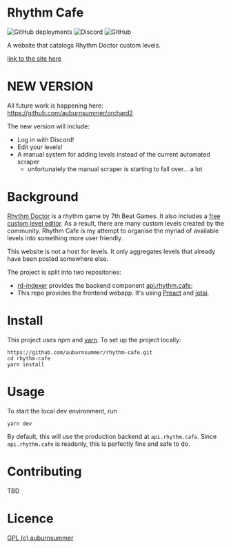 # Rhythm Cafe

![GitHub deployments](https://img.shields.io/github/deployments/auburnsummer/rhythm-cafe/production?label=vercel)
![Discord](https://img.shields.io/discord/296802696243970049)
![GitHub](https://img.shields.io/github/license/auburnsummer/rhythm-cafe)

A website that catalogs Rhythm Doctor custom levels.

[link to the site here](https://rhythm.cafe)

# NEW VERSION

All future work is happening here: https://github.com/auburnsummer/orchard2

The new version will include:

 - Log in with Discord!
 - Edit your levels!
 - A manual system for adding levels instead of the current automated scraper
   - unfortunately the manual scraper is starting to fall over... a lot

# Background

[Rhythm Doctor](https://rhythmdr.com) is a rhythm game by 7th Beat Games. It also
includes a [free custom level editor][1]. As a result, there are many custom levels
created by the community. Rhythm Cafe is my attempt to organise the myriad of
available levels into something more user friendly.

This website is not a host for levels. It only aggregates levels that already have
been posted somewhere else.

[1]: https://giacomopc.itch.io/rdle

The project is split into two repositories:

 - [rd-indexer](https://github.com/auburnsummer/rd-indexer) provides the backend
   component [api.rhythm.cafe](https://api.rhythm.cafe);
 - This repo provides the frontend webapp. It's using [Preact](https://preactjs.com/)
   and [jotai](https://jotai.org/).

# Install

This project uses npm and [yarn](https://yarnpkg.com). To set up the project
locally:

```
https://github.com/auburnsummer/rhythm-cafe.git
cd rhythm-cafe
yarn install
```

# Usage

To start the local dev environment, run

```
yarn dev
```

By default, this will use the production backend at `api.rhythm.cafe`. Since
`api.rhythm.cafe` is readonly, this is perfectly fine and safe to do.


# Contributing

TBD


# Licence

[GPL (c) auburnsummer](./LICENSE)
